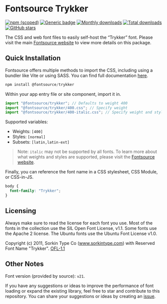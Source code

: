 # Fontsource Trykker

[![npm (scoped)](https://img.shields.io/npm/v/@fontsource/trykker?color=brightgreen)](https://www.npmjs.com/package/@fontsource/trykker) [![Generic badge](https://img.shields.io/badge/fontsource-passing-brightgreen)](https://github.com/fontsource/fontsource) [![Monthly downloads](https://badgen.net/npm/dm/@fontsource/trykker)](https://github.com/fontsource/fontsource) [![Total downloads](https://badgen.net/npm/dt/@fontsource/trykker)](https://github.com/fontsource/fontsource) [![GitHub stars](https://img.shields.io/github/stars/fontsource/fontsource.svg?style=social&label=Star)](https://github.com/fontsource/fontsource/stargazers)

The CSS and web font files to easily self-host the “Trykker” font. Please visit the main [Fontsource website](https://fontsource.org/fonts/trykker) to view more details on this package.

## Quick Installation

Fontsource offers multiple methods to import the CSS, including using a bundler like Vite or using SASS. You can find full documentation [here](https://fontsource.org/docs/getting-started/introduction).

```javascript
npm install @fontsource/trykker
```

Within your app entry file or site component, import it in.

```javascript
import "@fontsource/trykker"; // Defaults to weight 400
import "@fontsource/trykker/400.css"; // Specify weight
import "@fontsource/trykker/400-italic.css"; // Specify weight and style
```

Supported variables:
- Weights: `[400]`
- Styles: `[normal]`
- Subsets: `[latin,latin-ext]`

> Note: `italic` may not be supported by all fonts. To learn more about what weights and styles are supported, please visit the [Fontsource website](https://fontsource.org/fonts/trykker).

Finally, you can reference the font name in a CSS stylesheet, CSS Module, or CSS-in-JS.

```css
body {
  font-family: "Trykker";
}
```

## Licensing
Always make sure to read the license for each font you use. Most of the fonts in the collection use the SIL Open Font License, v1.1. Some fonts use the Apache 2 license. The Ubuntu fonts use the Ubuntu Font License v1.0.

Copyright (c) 2011, Sorkin Type Co (www.sorkintype.com) with Reserved Font Name "Trykker".
[OFL-1.1](https://openfontlicense.org)

## Other Notes
Font version (provided by source): `v21`.

If you have any suggestions or ideas to improve the performance of font loading or expand the existing library, feel free to star and contribute to this repository. You can share your suggestions or ideas by creating an [issue](https://github.com/fontsource/fontsource/issues).
